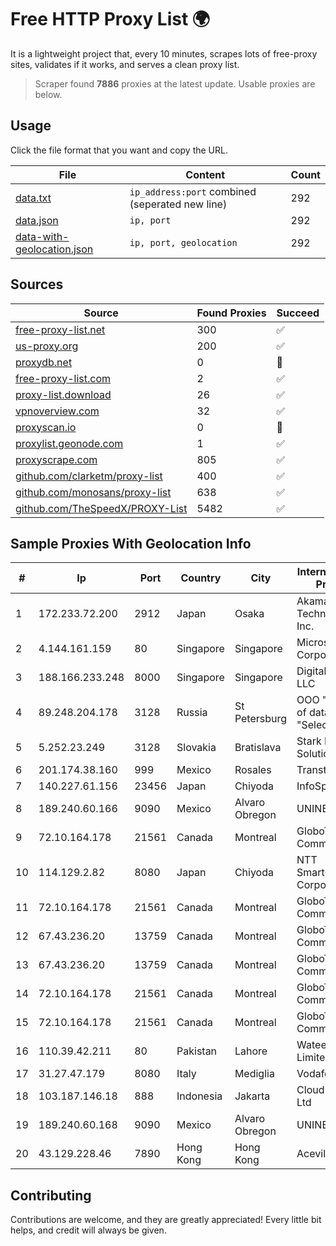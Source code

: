 
# Free HTTP Proxy List 🌍

It is a lightweight project that, every 10 minutes, scrapes lots of free-proxy sites, validates if it works, and serves a clean proxy list.


> Scraper found **7886** proxies at the latest update. Usable proxies are below.

## Usage

Click the file format that you want and copy the URL.


|File|Content|Count|
|----|-------|-----|
|[data.txt](https://raw.githubusercontent.com/themiralay/Proxy-List-World/master/data.txt)|`ip_address:port` combined (seperated new line)|292|
|[data.json](https://raw.githubusercontent.com/themiralay/Proxy-List-World/master/data.json)|`ip, port`|292|
|[data-with-geolocation.json](https://raw.githubusercontent.com/themiralay/Proxy-List-World/master/data-with-geolocation.json)|`ip, port, geolocation`|292|

## Sources

|Source|Found Proxies|Succeed|
|------|-------------|-------|
|[free-proxy-list.net](https://free-proxy-list.net)|300|✅|
|[us-proxy.org](https://www.us-proxy.org)|200|✅|
|[proxydb.net](http://proxydb.net)|0|🚫|
|[free-proxy-list.com](https://free-proxy-list.com/?page=&port=&type%5B%5D=http&type%5B%5D=https&up_time=0&search=Search)|2|✅|
|[proxy-list.download](https://www.proxy-list.download/HTTP)|26|✅|
|[vpnoverview.com](https://vpnoverview.com/privacy/anonymous-browsing/free-proxy-servers)|32|✅|
|[proxyscan.io](https://www.proxyscan.io)|0|🚫|
|[proxylist.geonode.com](https://proxylist.geonode.com/api/proxy-list?limit=300&page=1&sort_by=lastChecked&sort_type=desc&protocols=http,https)|1|✅|
|[proxyscrape.com](https://api.proxyscrape.com/v2/?request=displayproxies&protocol=http&timeout=10000&country=all&ssl=all&anonymity=all)|805|✅|
|[github.com/clarketm/proxy-list](https://raw.githubusercontent.com/clarketm/proxy-list/master/proxy-list-raw.txt)|400|✅|
|[github.com/monosans/proxy-list](https://raw.githubusercontent.com/monosans/proxy-list/main/proxies/http.txt)|638|✅|
|[github.com/TheSpeedX/PROXY-List](https://raw.githubusercontent.com/TheSpeedX/PROXY-List/master/http.txt)|5482|✅|


## Sample Proxies With Geolocation Info

|#|Ip|Port|Country|City|Internet Service Provider|
|-|--|----|-------|----|-------------------------|
|1|172.233.72.200|2912|Japan|Osaka|Akamai Technologies, Inc.|
|2|4.144.161.159|80|Singapore|Singapore|Microsoft Corporation|
|3|188.166.233.248|8000|Singapore|Singapore|DigitalOcean, LLC|
|4|89.248.204.178|3128|Russia|St Petersburg|OOO "Network of data-centers "Selectel"|
|5|5.252.23.249|3128|Slovakia|Bratislava|Stark Industries Solutions LTD|
|6|201.174.38.160|999|Mexico|Rosales|Transtelco Inc|
|7|140.227.61.156|23456|Japan|Chiyoda|InfoSphere|
|8|189.240.60.166|9090|Mexico|Alvaro Obregon|UNINET|
|9|72.10.164.178|21561|Canada|Montreal|GloboTech Communications|
|10|114.129.2.82|8080|Japan|Chiyoda|NTT SmartConnect Corporation|
|11|72.10.164.178|21561|Canada|Montreal|GloboTech Communications|
|12|67.43.236.20|13759|Canada|Montreal|GloboTech Communications|
|13|67.43.236.20|13759|Canada|Montreal|GloboTech Communications|
|14|72.10.164.178|21561|Canada|Montreal|GloboTech Communications|
|15|72.10.164.178|21561|Canada|Montreal|GloboTech Communications|
|16|110.39.42.211|80|Pakistan|Lahore|Wateen Telecom Limited|
|17|31.27.47.179|8080|Italy|Mediglia|Vodafone|
|18|103.187.146.18|888|Indonesia|Jakarta|Cloud Host Pte Ltd|
|19|189.240.60.168|9090|Mexico|Alvaro Obregon|UNINET|
|20|43.129.228.46|7890|Hong Kong|Hong Kong|Aceville Pte.ltd|



## Contributing

Contributions are welcome, and they are greatly appreciated! Every
little bit helps, and credit will always be given.

